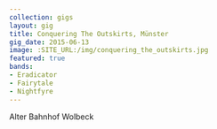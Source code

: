 ```yaml
---
collection: gigs
layout: gig
title: Conquering The Outskirts, Münster
gig_date: 2015-06-13
image: :SITE_URL:/img/conquering_the_outskirts.jpg
featured: true
bands:
- Eradicator
- Fairytale
- Nightfyre
---
```


Alter Bahnhof Wolbeck
